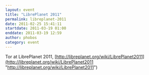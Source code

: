 ```yaml
---
layout: event
title: "LibrePlanet 2011"
permalink: libreplanet-2011
date: 2011-02-25 15:41:11
startdate: 2011-03-19 01:00
enddate: 2011-03-19 12:59
author: phobos
category: event
---
```


Tor at LibrePlanet 2011, [http://libreplanet.org/wiki/LibrePlanet2011](http://libreplanet.org/wiki/LibrePlanet2011 "http://libreplanet.org/wiki/LibrePlanet2011")
